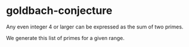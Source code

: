 goldbach-conjecture
===================
Any even integer 4 or larger can be expressed as the sum of two primes.

We generate this list of primes for a given range.
